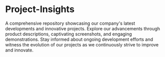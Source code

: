 # Project-Insights

A comprehensive repository showcasing our company's latest developments and innovative projects. Explore our advancements through product descriptions, captivating screenshots, and engaging demonstrations. Stay informed about ongoing development efforts and witness the evolution of our projects as we continuously strive to improve and innovate.

